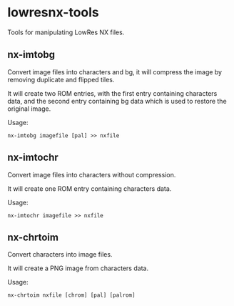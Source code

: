 # lowresnx-tools
Tools for manipulating LowRes NX files.

## nx-imtobg
Convert image files into characters and bg, it will compress the image by removing duplicate and flipped tiles.

It will create two ROM entries, with the first entry containing characters data, and the second entry containing bg data which is used to restore the original image.

Usage:
```
nx-imtobg imagefile [pal] >> nxfile
```

## nx-imtochr
Convert image files into characters without compression.

It will create one ROM entry containing characters data.

Usage:
```
nx-imtochr imagefile >> nxfile
```

## nx-chrtoim
Convert characters into image files.

It will create a PNG image from characters data.

Usage:
```
nx-chrtoim nxfile [chrom] [pal] [palrom]
```

